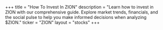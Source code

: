 +++
title = "How To Invest In ZION"
description = "Learn how to invest in ZION with our comprehensive guide. Explore market trends, financials, and the social pulse to help you make informed decisions when analyzing $ZION."
ticker = "ZION"
layout = "stocks"
+++

